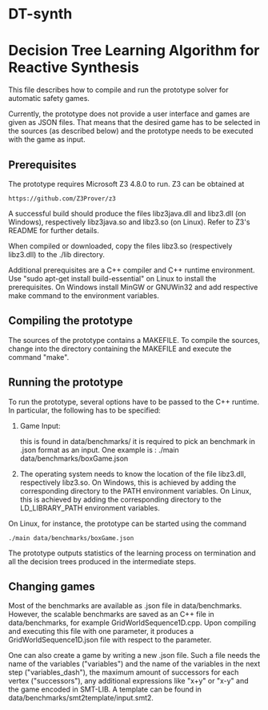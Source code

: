 # DT-synth
Decision Tree Learning Algorithm for Reactive Synthesis
=================================

This file describes how to compile and run the prototype solver for automatic
safety games.

Currently, the prototype does not provide a user interface and games are given
as JSON files. That means that the desired game has to be selected in the
sources (as described below) and the prototype needs to be executed with the game as input.


Prerequisites
-------------

The prototype requires Microsoft Z3 4.8.0 to run. Z3 can be obtained at

    https://github.com/Z3Prover/z3
    
A successful build should produce the files libz3java.dll and libz3.dll (on Windows), respectively
libz3java.so and libz3.so (on Linux). Refer to Z3's README for further details.

When compiled or downloaded, copy the files libz3.so
(respectively libz3.dll) to the ./lib directory.

Additional prerequisites are a C++ compiler and C++ runtime environment. Use "sudo apt-get install build-essential"
on Linux to install the prerequisites. On Windows install MinGW or GNUWin32 and add respective make command to the
environment variables.


Compiling the prototype
-----------------------

The sources of the prototype contains a MAKEFILE. To compile the sources, change 
into the directory containing the MAKEFILE and execute the command "make".


Running the prototype
---------------------

To run the prototype, several options have to be passed to the C++ runtime. In
particular, the following has to be specified:

1) Game Input:
    
    this is found in data/benchmarks/
    it is required to pick an benchmark in .json format as an input.
    One example is : 
       ./main data/benchmarks/boxGame.json
  
2) The operating system needs to know the location of the file libz3.dll,
respectively libz3.so.  On Windows, this is achieved by adding the corresponding
directory to the PATH environment variables.  On Linux, this is achieved by
adding the corresponding directory to the LD_LIBRARY_PATH environment variables.

On Linux, for instance, the prototype can be started using the command

    ./main data/benchmarks/boxGame.json     
         

The prototype outputs statistics of the learning process on termination 
and all the decision trees produced in the intermediate steps.


Changing games
--------------
Most of the benchmarks are available as .json file in data/benchmarks.
However, the scalable benchmarks are saved as an C++ file in data/benchmarks,
for example GridWorldSequence1D.cpp. Upon compiling and executing this file with 
one parameter, it produces a GridWorldSequence1D.json file with respect to the
parameter. 

One can also create a game by writing a new .json file. Such a file needs
the name of the variables ("variables") and the name of the variables in the next step
("variables_dash"), the maximum amount of successors for each vertex ("successors"),
any additional expressions like "x+y" or "x-y" and the game encoded in SMT-LIB.
A template can be found in data/benchmarks/smt2template/input.smt2.

